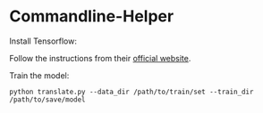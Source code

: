 # Commandline-Helper

Install Tensorflow: 

Follow the instructions from their [official website](https://www.tensorflow.org/versions/r0.9/get_started/os_setup.html).

Train the model:

`python translate.py --data_dir /path/to/train/set --train_dir /path/to/save/model`
